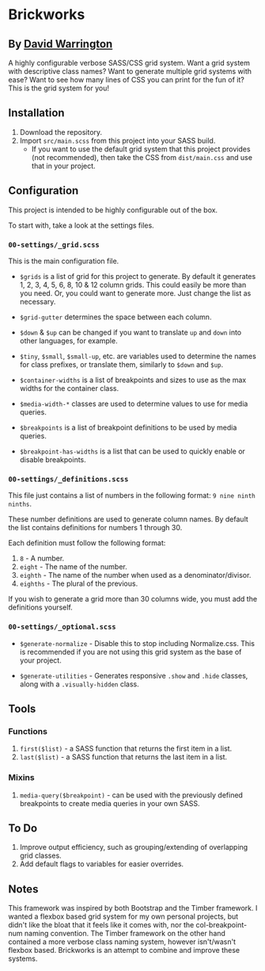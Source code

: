 # Brickworks

## By [David Warrington](https://davidwarrington.co.uk)

A highly configurable verbose SASS/CSS grid system. Want a grid system with descriptive class names? Want to generate multiple grid systems with ease? Want to see how many lines of CSS you can print for the fun of it? This is the grid system for you!

## Installation

1. Download the repository.
2. Import `src/main.scss` from this project into your SASS build.
    * If you want to use the default grid system that this project provides (not recommended), then take the CSS from `dist/main.css` and use that in your project.

## Configuration

This project is intended to be highly configurable out of the box.

To start with, take a look at the settings files.

### `00-settings/_grid.scss`

This is the main configuration file.

* `$grids` is a list of grid for this project to generate. By default it generates 1, 2, 3, 4, 5, 6, 8, 10 & 12 column grids. This could easily be more than you need. Or, you could want to generate more. Just change the list as necessary.

* `$grid-gutter` determines the space between each column.

* `$down` & `$up` can be changed if you want to translate `up` and `down` into other languages, for example.

* `$tiny`, `$small`, `$small-up`, etc. are variables used to determine the names for class prefixes, or translate them, similarly to `$down` and `$up`.

* `$container-widths` is a list of breakpoints and sizes to use as the max widths for the container class.

* `$media-width-*` classes are used to determine values to use for media queries.

* `$breakpoints` is a list of breakpoint definitions to be used by media queries.

* `$breakpoint-has-widths` is a list that can be used to quickly enable or disable breakpoints.

### `00-settings/_definitions.scss`

This file just contains a list of numbers in the following format: `9 nine ninth ninths`.

These number definitions are used to generate column names. By default the list contains definitions for numbers 1 through 30.

Each definition must follow the following format:
1. `8` - A number.
2. `eight` - The name of the number.
3. `eighth` - The name of the number when used as a denominator/divisor.
4. `eighths` - The plural of the previous.

If you wish to generate a grid more than 30 columns wide, you must add the definitions yourself.

### `00-settings/_optional.scss`

* `$generate-normalize` - Disable this to stop including Normalize.css. This is recommended if you are not using this grid system as the base of your project.

* `$generate-utilities` - Generates responsive `.show` and `.hide` classes, along with a `.visually-hidden` class.

## Tools

### Functions

1. `first($list)` - a SASS function that returns the first item in a list.
2. `last($list)` - a SASS function that returns the last item in a list.

### Mixins

1. `media-query($breakpoint)` - can be used with the previously defined breakpoints to create media queries in your own SASS.

## To Do

1. Improve output efficiency, such as grouping/extending of overlapping grid classes.
2. Add default flags to variables for easier overrides.

## Notes

This framework was inspired by both Bootstrap and the Timber framework. I wanted a flexbox based grid system for my own personal projects, but didn't like the bloat that it feels like it comes with, nor the col-breakpoint-num naming convention. The Timber framework on the other hand contained a more verbose class naming system, however isn't/wasn't flexbox based. Brickworks is an attempt to combine and improve these systems.